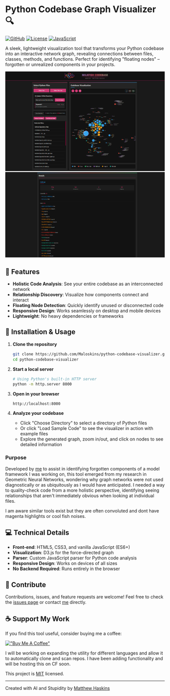 # Python Codebase Graph Visualizer 🔍

[![GitHub](https://img.shields.io/badge/GitHub-Maloskins-181717?style=for-the-badge&logo=github)](https://github.com/Maloskins)
[![License](https://img.shields.io/badge/License-MIT-blue.svg?style=for-the-badge)](LICENSE)
[![JavaScript](https://img.shields.io/badge/JavaScript-ES6-yellow?style=for-the-badge&logo=javascript)](https://developer.mozilla.org/en-US/docs/Web/JavaScript)

A sleek, lightweight visualization tool that transforms your Python codebase into an interactive network graph, revealing connections between files, classes, methods, and functions. Perfect for identifying "floating nodes" – forgotten or unrealized components in your projects.

![Python Codebase Graph Visualizer Demo](./examples/dashboard.png)
![Python Codebase Graph Visualizer Selected Node Details](./examples/details.png)

## 🚀 Features

- **Holistic Code Analysis**: See your entire codebase as an interconnected network
- **Relationship Discovery**: Visualize how components connect and interact
- **Floating Node Detection**: Quickly identify unused or disconnected code
- **Responsive Design**: Works seamlessly on desktop and mobile devices
- **Lightweight**: No heavy dependencies or frameworks

## 🔧 Installation & Usage

1. **Clone the repository**
   ```bash
   git clone https://github.com/Maloskins/python-codebase-visualizer.git
   cd python-codebase-visualizer
   ```

2. **Start a local server**
   ```bash
   # Using Python's built-in HTTP server
   python -m http.server 8000
   ```

3. **Open in your browser**
   ```
   http://localhost:8000
   ```

4. **Analyze your codebase**
   - Click "Choose Directory" to select a directory of Python files
   - Or click "Load Sample Code" to see the visualizer in action with example files
   - Explore the generated graph, zoom in/out, and click on nodes to see detailed information

### Purpose

Developed by [me](https://maloskins.pages.dev/cv) to assist in identifying forgotten components of a model framework I was working on, this tool emerged from my research in Geometric Neural Networks, wondering why graph networks were not used diagnostically or as ubiquitously as I would have anticipated. I needed a way to quality-check code from a more holistic perspective, identifying seeing relationships that aren't immediately obvious when looking at individual files. 

I am aware similar tools exist but they are often convoluted and dont have magenta highlights or cool fish noises.


## 💻 Technical Details

- **Front-end**: HTML5, CSS3, and vanilla JavaScript (ES6+)
- **Visualization**: D3.js for the force-directed graph
- **Parser**: Custom JavaScript parser for Python code analysis
- **Responsive Design**: Works on devices of all sizes
- **No Backend Required**: Runs entirely in the browser

## 🤝 Contribute

Contributions, issues, and feature requests are welcome! Feel free to check the [issues page](https://github.com/Maloskins/python-codebase-visualizer/issues) or contact [me](https://maloskins.pages.dev/cv) directly.

## ☕ Support My Work

If you find this tool useful, consider buying me a coffee:

[!["Buy Me A Coffee"](https://www.buymeacoffee.com/assets/img/custom_images/orange_img.png)](https://www.buymeacoffee.com/maloskins)

I will be working on expanding the utility for different languages and allow it to automatically clone and scan repos. I have been adding functionality and will be hosting this on CF soon.



This project is [MIT](LICENSE) licensed.

---

Created with AI and Stupidity by [Matthew Haskins](https://github.com/Maloskins)
